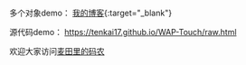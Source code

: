 #

多个对象demo：
[我的博客](https://tenkai17.github.io/WAP-Touch/many.html){:target="_blank"}


源代码demo：
https://tenkai17.github.io/WAP-Touch/raw.html

欢迎大家访问<a href="http://write.blog.csdn.net/postlist" target="_blank">麦田里的码农</a>
